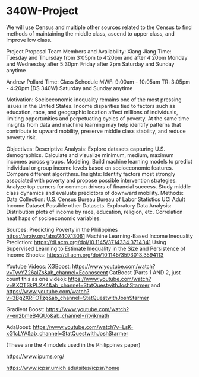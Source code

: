 # 340W-Project
We will use Census and multiple other sources related to the Census to find methods of maintaining the middle class, ascend to upper class, and improve low class. 

Project Proposal
Team Members and Availability:
Xiang Jiang Time:
Tuesday and Thursday from 3:05pm to 4:20pm and after 4:20pm
Monday and Wednesday after 5:30pm
Friday after 2pm
Saturday and Sunday anytime

Andrew Pollard Time:
Class Schedule 
MWF: 9:00am - 10:05am
TR: 3:05pm - 4:20pm (DS 340W)
Saturday and Sunday anytime

Motivation:
Socioeconomic inequality remains one of the most pressing issues in the United States. Income disparities tied to factors such as education, race, and geographic location affect millions of individuals, limiting opportunities and perpetuating cycles of poverty. At the same time insights from data and machine learning may help identify patterns that contribute to upward mobility, preserve middle class stability, and reduce poverty risk. 

Objectives:
Descriptive Analysis:
Explore datasets capturing U.S. demographics.
Calculate and visualize minimum, medium, maximum incomes across groups. 
Modeling:
Build machine learning models to predict individual or group income levels based on socioeconomic features.
Compare different algorithms.
Insights:
Identify factors most strongly associated with poverty and propose possible intervention strategies.
Analyze top earners for common drivers of financial success.
Study middle class dynamics and evaluate predictors of downward mobility.
Methods:
Data Collection:
U.S. Census Bureau
Bureau of Labor Statistics
UCI Adult Income Dataset
Possible other Datasets. 
Exploratory Data Analysis:
Distribution plots of income by race, education, religion, etc.
Correlation heat haps of socioeconomic variables.

Sources:
Predicting Poverty in the Philippines https://arxiv.org/abs/2407.13061
Machine Learning-Based Income Inequality Prediction: https://dl.acm.org/doi/10.1145/3714334.3714341
Using Supervised Learning to Estimate Inequality in the Size and Persistence of Income Shocks: https://dl.acm.org/doi/10.1145/3593013.3594113

 
Youtube Videos:
XGBoost: https://www.youtube.com/watch?v=TyvYZ26alZs&ab_channel=Econoscent
CatBoost (Parts 1 AND 2, just count this as one video): https://www.youtube.com/watch?v=KXOTSkPL2X4&ab_channel=StatQuestwithJoshStarmer and https://www.youtube.com/watch?v=3Bg2XRFOTzg&ab_channel=StatQuestwithJoshStarmer

Gradient Boost: https://www.youtube.com/watch?v=en2bmeB4QUo&ab_channel=ritvikmath

AdaBoost: https://www.youtube.com/watch?v=LsK-xG1cLYA&ab_channel=StatQuestwithJoshStarmer
 
(These are the 4 models used in the Philippines paper)

https://www.ipums.org/

https://www.icpsr.umich.edu/sites/icpsr/home


